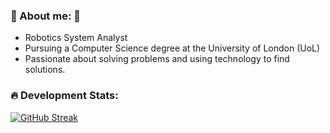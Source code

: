 ### :adult: About me: :mechanical_arm:
- Robotics System Analyst
- Pursuing a Computer Science degree at the University of London (UoL)
- Passionate about solving problems and using technology to find solutions.
  
### :fire: Development Stats:

[![GitHub Streak](https://github-readme-streak-stats.herokuapp.com?user=Argen1sw&theme=algolia&date_format=M%20j%5B%2C%20Y%5D)](https://git.io/streak-stats)





  
